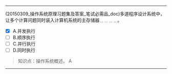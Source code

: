---
(20150309_操作系统原理习题集及答案_笔试必需品_doc)多道程序设计系统中，让多个计算问题同时装入计算机系统的主存储器﹎﹎﹎﹎。
- [x] A.并发执行 
- [ ] B.顺序执行 
- [ ] C.并行执行 
- [ ] D.同时执行

> 知识点：操作系统概述。
> A

---